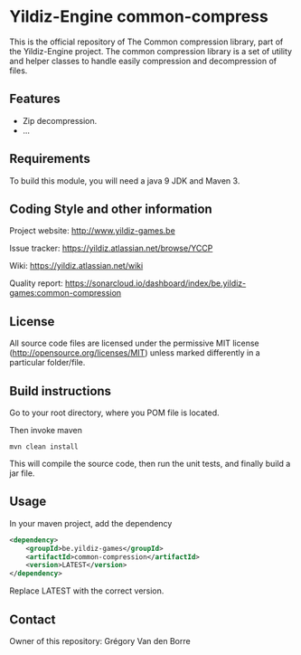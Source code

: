 # Yildiz-Engine common-compress

This is the official repository of The Common compression library, part of the Yildiz-Engine project.
The common compression library is a set of utility and helper classes to handle easily compression and decompression of files.

## Features

* Zip decompression.
* ...

## Requirements

To build this module, you will need a java 9 JDK and Maven 3.

## Coding Style and other information

Project website:
http://www.yildiz-games.be

Issue tracker:
https://yildiz.atlassian.net/browse/YCCP

Wiki:
https://yildiz.atlassian.net/wiki

Quality report:
https://sonarcloud.io/dashboard/index/be.yildiz-games:common-compression

## License

All source code files are licensed under the permissive MIT license
(http://opensource.org/licenses/MIT) unless marked differently in a particular folder/file.

## Build instructions

Go to your root directory, where you POM file is located.

Then invoke maven

	mvn clean install

This will compile the source code, then run the unit tests, and finally build a jar file.

## Usage

In your maven project, add the dependency

```xml
<dependency>
    <groupId>be.yildiz-games</groupId>
    <artifactId>common-compression</artifactId>
    <version>LATEST</version>
</dependency>
```
Replace LATEST with the correct version.

## Contact
Owner of this repository: Grégory Van den Borre
